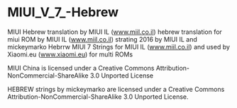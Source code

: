 # MIUI_V_7_-Hebrew
MIUI Hebrew translation by MIUI IL (www.miil.co.il) 
hebrew translation for miui ROM by MIUI IL (www.miil.co.il) strating 2016 by MIUI IL and mickeymarko Hebrrw MIUI 7 Strings for MIUI IL (www.miil.co.il) and used by Xiaomi.eu (www.xiaomi.eu) for multi ROMs

MIUI China is licensed under a Creative Commons Attribution-NonCommercial-ShareAlike 3.0 Unported License

HEBREW strings by mickeymarko are licensed under a Creative Commons Attribution-NonCommercial-ShareAlike 3.0 Unported License.
